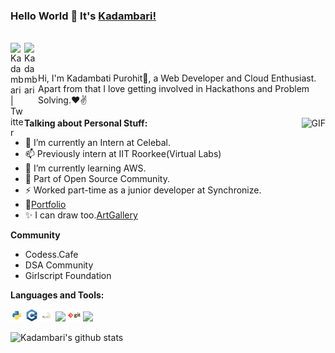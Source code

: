 
### Hello World 👋 It's [Kadambari!]([https://kadambari68.github.io/Personal-Portfolio/])

<br/>


<a href="https://twitter.com/KADAMBARI_68">
<img align="left" alt="Kadambari | Twitter" width="22px" src="https://cdn.jsdelivr.net/npm/simple-icons@v3/icons/twitter.svg" />
</a>
<a href="https://www.linkedin.com/in/kadambari-purohit-8604ba243/">
<img align="left" alt="Kadambari" width="22px" src="https://cdn.jsdelivr.net/npm/simple-icons@v3/icons/linkedin.svg" />
</a>

<br />

<br />

Hi, I'm Kadambati Purohit🙌, a Web Developer and Cloud Enthusiast. Apart from that I love getting involved in Hackathons and Problem Solving.❤✌


<img align="right" alt="GIF" src="https://media.giphy.com/media/USV0ym3bVWQJJmNu3N/giphy.gif" />


**Talking about Personal Stuff:**

- 🔭 I’m currently an Intern at Celebal.
- 📫 Previously intern at IIT Roorkee(Virtual Labs)
- 🌱 I’m currently learning AWS.
- 👯 Part of Open Source Community.
- ⚡ Worked part-time  as a junior developer at Synchronize.
- 📝[Portfolio](https://kadambari68.github.io/Personal-Portfolio/)
- ✨ I can draw too.[ArtGallery](https://www.instagram.com/finding_my.way/)



**Community**

- Codess.Cafe
- DSA Community 
- Girlscript Foundation

**Languages and Tools:**


<code><img height="20" src="https://raw.githubusercontent.com/github/explore/80688e429a7d4ef2fca1e82350fe8e3517d3494d/topics/python/python.png"></code>
<code><img height="20" src="https://raw.githubusercontent.com/github/explore/80688e429a7d4ef2fca1e82350fe8e3517d3494d/topics/cpp/cpp.png"></code>
<code><img height="20" src="https://raw.githubusercontent.com/github/explore/80688e429a7d4ef2fca1e82350fe8e3517d3494d/topics/mysql/mysql.png"></code>
<code><img height="20" src="https://toppng.com/uploads/preview/html5-js-css3-logo-png-11536003913vd86ju9pc1.png"></code>
<code><img height="20" src="https://raw.githubusercontent.com/github/explore/80688e429a7d4ef2fca1e82350fe8e3517d3494d/topics/git/git.png"></code>
<code><img height="20" src="https://encrypted-tbn0.gstatic.com/images?q=tbn:ANd9GcRGS2AgRLgYbCiPFfpcI0QkIem5iCWSVYADnZ9mrgJOhg&s"></code>

![Kadambari's github stats](https://github-readme-stats.vercel.app/api?username=kadambari68&show_icons=true&hide_border=true)

